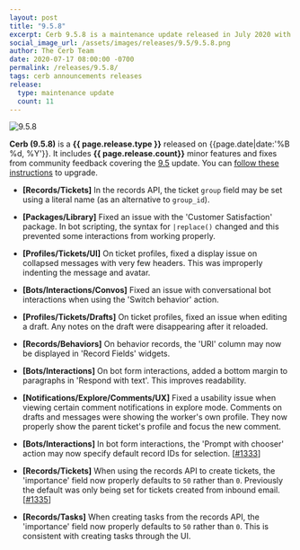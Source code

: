 ```yaml
---
layout: post
title: "9.5.8"
excerpt: Cerb 9.5.8 is a maintenance update released in July 2020 with 11 minor features and fixes from community feedback.
social_image_url: /assets/images/releases/9.5/9.5.8.png
author: The Cerb Team
date: 2020-07-17 08:00:00 -0700
permalink: /releases/9.5.8/
tags: cerb announcements releases
release:
  type: maintenance update
  count: 11
---
```


<div class="cerb-screenshot">
<img src="{{page.social_image_url}}" class="screenshot" alt="9.5.8" style="max-width:500px;">
</div>

**Cerb (9.5.8)** is a **{{ page.release.type }}** released on {{page.date|date:'%B %d, %Y'}}. It includes **{{ page.release.count}}** minor features and fixes from community feedback covering the [9.5](/releases/9.5/) update.  You can [follow these instructions](/docs/upgrading/) to upgrade.

* **[Records/Tickets]** In the records API, the ticket `group` field may be set using a literal name (as an alternative to `group_id`).

* **[Packages/Library]** Fixed an issue with the 'Customer Satisfaction' package. In bot scripting, the syntax for `|replace()` changed and this prevented some interactions from working properly.

* **[Profiles/Tickets/UI]** On ticket profiles, fixed a display issue on collapsed messages with very few headers. This was improperly indenting the message and avatar.

* **[Bots/Interactions/Convos]** Fixed an issue with conversational bot interactions when using the 'Switch behavior' action.

* **[Profiles/Tickets/Drafts]** On ticket profiles, fixed an issue when editing a draft. Any notes on the draft were disappearing after it reloaded.

* **[Records/Behaviors]** On behavior records, the 'URI' column may now be displayed in 'Record Fields' widgets.

* **[Bots/Interactions]** On bot form interactions, added a bottom margin to paragraphs in 'Respond with text'. This improves readability.

* **[Notifications/Explore/Comments/UX]** Fixed a usability issue when viewing certain comment notifications in explore mode. Comments on drafts and messages were showing the worker's own profile. They now properly show the parent ticket's profile and focus the new comment.

* **[Bots/Interactions]** In bot form interactions, the 'Prompt with chooser' action may now specify default record IDs for selection. [[#1333](https://github.com/jstanden/cerb/issues/1333)]

* **[Records/Tickets]** When using the records API to create tickets, the 'importance' field now properly defaults to `50` rather than `0`. Previously the default was only being set for tickets created from inbound email. [[#1335](https://github.com/jstanden/cerb/issues/1335)]

* **[Records/Tasks]** When creating tasks from the records API, the 'importance' field now properly defaults to `50` rather than `0`. This is consistent with creating tasks through the UI.

